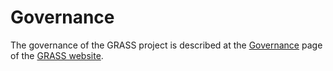 # Governance

The governance of the GRASS project is described at the [Governance](https://grass.osgeo.org/about/governance/)
page of the [GRASS website](https://grass.osgeo.org).
